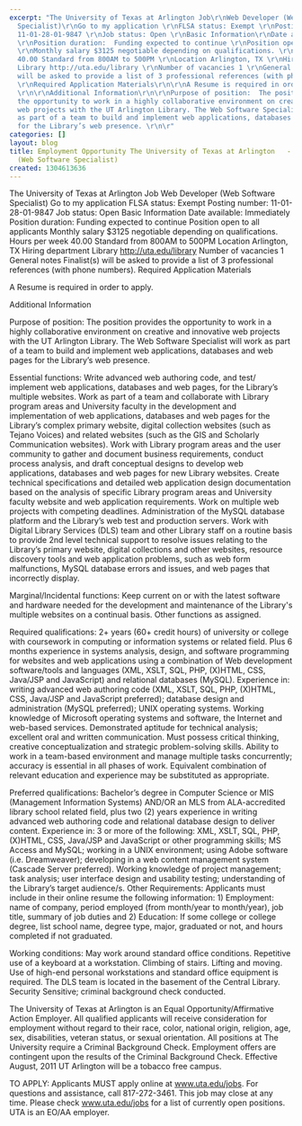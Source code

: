 ```yaml
---
excerpt: "The University of Texas at Arlington Job\r\nWeb Developer (Web Software
  Specialist)\r\nGo to my application \r\nFLSA status: Exempt \r\nPosting number:
  11-01-28-01-9847 \r\nJob status: Open \r\nBasic Information\r\nDate available: Immediately
  \r\nPosition duration:  Funding expected to continue \r\nPosition open to all applicants
  \r\nMonthly salary $3125 negotiable depending on qualifications. \r\nHours per week
  40.00 Standard from 800AM to 500PM \r\nLocation Arlington, TX \r\nHiring department
  Library http://uta.edu/library \r\nNumber of vacancies 1 \r\nGeneral notes Finalist(s)
  will be asked to provide a list of 3 professional references (with phone numbers).
  \r\nRequired Application Materials\r\n\r\nA Resume is required in order to apply.
  \r\n\r\nAdditional Information\r\n\r\nPurpose of position:  The position provides
  the opportunity to work in a highly collaborative environment on creative and innovative
  web projects with the UT Arlington Library. The Web Software Specialist will work
  as part of a team to build and implement web applications, databases and web pages
  for the Library’s web presence. \r\n\r"
categories: []
layout: blog
title: Employment Opportunity The University of Texas at Arlington   -  Web Developer
  (Web Software Specialist)
created: 1304613636
---
```

The University of Texas at Arlington Job
Web Developer (Web Software Specialist)
Go to my application 
FLSA status: Exempt 
Posting number: 11-01-28-01-9847 
Job status: Open 
Basic Information
Date available: Immediately 
Position duration:  Funding expected to continue 
Position open to all applicants 
Monthly salary $3125 negotiable depending on qualifications. 
Hours per week 40.00 Standard from 800AM to 500PM 
Location Arlington, TX 
Hiring department Library http://uta.edu/library 
Number of vacancies 1 
General notes Finalist(s) will be asked to provide a list of 3 professional references (with phone numbers). 
Required Application Materials

A Resume is required in order to apply. 

Additional Information

Purpose of position:  The position provides the opportunity to work in a highly collaborative environment on creative and innovative web projects with the UT Arlington Library. The Web Software Specialist will work as part of a team to build and implement web applications, databases and web pages for the Library’s web presence. 

Essential functions: Write advanced web authoring code, and test/ implement web applications, databases and web pages, for the Library’s multiple websites. Work as part of a team and collaborate with Library program areas and University faculty in the development and implementation of web applications, databases and web pages for the Library’s complex primary website, digital collection websites (such as Tejano Voices) and related websites (such as the GIS and Scholarly Communication websites). Work with Library program areas and the user community to gather and document business requirements, conduct process analysis, and draft conceptual designs to develop web applications, databases and web pages for new Library websites. Create technical specifications and detailed web application design documentation based on the analysis of specific Library program areas and University faculty website and web application requirements. Work on multiple web projects with competing deadlines. Administration of the MySQL database platform and the Library’s web test and production servers. Work with Digital Library Services (DLS) team and other Library staff on a routine basis to provide 2nd level technical support to resolve issues relating to the Library’s primary website, digital collections and other websites, resource discovery tools and web application problems, such as web form malfunctions, MySQL database errors and issues, and web pages that incorrectly display. 

Marginal/Incidental functions:  Keep current on or with the latest software and hardware needed for the development and maintenance of the Library's multiple websites on a continual basis. Other functions as assigned. 

Required qualifications:  2+ years (60+ credit hours) of university or college with coursework in computing or information systems or related field. Plus 6 months experience in systems analysis, design, and software programming for websites and web applications using a combination of Web development software/tools and languages (XML, XSLT, SQL, PHP, (X)HTML, CSS, Java/JSP and JavaScript) and relational databases (MySQL). Experience in: writing advanced web authoring code (XML, XSLT, SQL, PHP, (X)HTML, CSS, Java/JSP and JavaScript preferred); database design and administration (MySQL preferred); UNIX operating systems. Working knowledge of Microsoft operating systems and software, the Internet and web-based services. Demonstrated aptitude for technical analysis; excellent oral and written communication. Must possess critical thinking, creative conceptualization and strategic problem-solving skills. Ability to work in a team-based environment and manage multiple tasks concurrently; accuracy is essential in all phases of work. Equivalent combination of relevant education and experience may be substituted as appropriate. 

Preferred qualifications:  Bachelor’s degree in Computer Science or MIS (Management Information Systems) AND/OR an MLS from ALA-accredited library school related field, plus two (2) years experience in writing advanced web authoring code and relational database design to deliver content. Experience in: 3 or more of the following: XML, XSLT, SQL, PHP, (X)HTML, CSS, Java/JSP and JavaScript or other programming skills; MS Access and MySQL; working in a UNIX environment; using Adobe software (i.e. Dreamweaver); developing in a web content management system (Cascade Server preferred). Working knowledge of project management; task analysis; user interface design and usability testing; understanding of the Library’s target audience/s. Other Requirements: Applicants must include in their online resume the following information: 1) Employment: name of company, period employed (from month/year to month/year), job title, summary of job duties and 2) Education: If some college or college degree, list school name, degree type, major, graduated or not, and hours completed if not graduated. 

Working conditions: May work around standard office conditions. Repetitive use of a keyboard at a workstation. Climbing of stairs. Lifting and moving. 
Use of high-end personal workstations and standard office equipment is required. The DLS team is located in the basement of the Central Library. Security Sensitive; criminal background check conducted. 



The University of Texas at Arlington is an Equal Opportunity/Affirmative Action Employer. All qualified applicants will receive consideration for employment without regard to their race, color, national origin, religion, age, sex, disabilities, veteran status, or sexual orientation. All positions at The University require a Criminal Background Check. Employment offers are contingent upon the results of the Criminal Background Check. Effective August, 2011 UT Arlington will be a tobacco free campus. 

TO APPLY:
Applicants MUST apply online at www.uta.edu/jobs. For questions and assistance, call 817-272-3461.  This job may close at any time. Please check www.uta.edu/jobs for a list of currently open positions.  UTA is an EO/AA employer.
